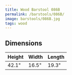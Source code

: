 ```yaml
---
title: Wood Barstool 086B
permalink: /barstools/086B/
image: barstools/086B.jpg
tags: wood
---
```



## Dimensions

Height | Width  | Length
-------|--------|-------
42.1"  | 16.5"  | 19.3"